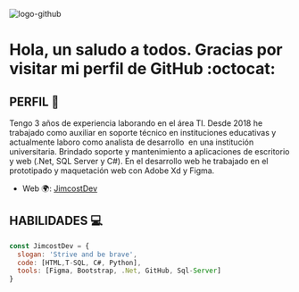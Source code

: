 ![logo-github](https://user-images.githubusercontent.com/53100460/88737085-7e73a480-d0fe-11ea-88de-5f60e76f717c.png)

# Hola, un saludo a todos. Gracias por visitar mi perfil de GitHub :octocat:
 

## PERFIL :necktie:
Tengo 3 años de experiencia laborando en el área TI. Desde 2018 he trabajado como auxiliar en soporte técnico en instituciones educativas y actualmente laboro como analista de desarrollo  en una institución universitaria. Brindado soporte y mantenimiento a aplicaciones de escritorio y web (.Net, SQL Server y C#).
En el desarrollo web he trabajado en el prototipado y maquetación web con Adobe Xd y Figma.

* Web 🌍: <a href="http://www.jimcostdev.com/" target="_blank"> JimcostDev </a>



## HABILIDADES :computer:
```javascript
const JimcostDev = {
  slogan: 'Strive and be brave',
  code: [HTML,T-SQL, C#, Python],
  tools: [Figma, Bootstrap, .Net, GitHub, Sql-Server]
}
```

